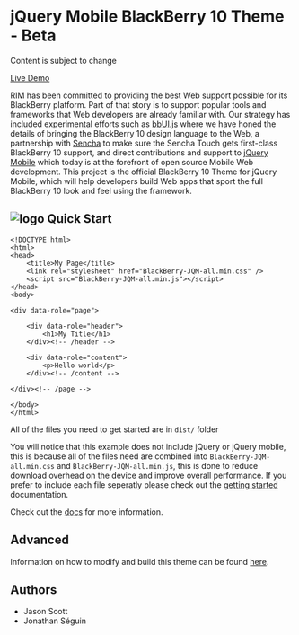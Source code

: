 jQuery Mobile BlackBerry 10 Theme - Beta
=========================

Content is subject to change

[Live Demo](http://blackberry.github.com/jQueryMobile-BB10-Theme/)

RIM has been committed to providing the best Web support possible for its BlackBerry platform. Part of that story is to support popular tools and frameworks that Web developers are already familiar with. Our strategy has included experimental efforts such as [bbUI.js](https://github.com/blackberry/bbui.js) where we have honed the details of bringing the BlackBerry 10 design language to the Web, a partnership with [Sencha](http://www.sencha.com/) to make sure the Sencha Touch gets first-class BlackBerry 10 support, and direct contributions and support to [jQuery Mobile](http://www.jquerymobile.com) which today is at the forefront of open source Mobile Web development. This project is the official BlackBerry 10 Theme for jQuery Mobile, which will help developers build Web apps that sport the full BlackBerry 10 look and feel using the framework.


![logo](/blackberry/jQueryMobile-BB10-Theme/raw/master/kitchenSink/kitchensink.png)
Quick Start
-----------
```
<!DOCTYPE html> 
<html> 
<head> 
	<title>My Page</title> 
	<link rel="stylesheet" href="BlackBerry-JQM-all.min.css" />
	<script src="BlackBerry-JQM-all.min.js"></script>
</head> 
<body> 

<div data-role="page">

	<div data-role="header">
		<h1>My Title</h1>
	</div><!-- /header -->

	<div data-role="content">	
		<p>Hello world</p>		
	</div><!-- /content -->

</div><!-- /page -->

</body>
</html>
```
All of the files you need to get started are in ```dist/``` folder

You will notice that this example does not include jQuery or jQuery mobile, this is because all of the files need are combined into ```BlackBerry-JQM-all.min.css``` and ```BlackBerry-JQM-all.min.js```, this is done to reduce download overhead on the device and improve overall performance. If you prefer to include each file seperatly please check out the [getting started](/blackberry/jQueryMobile-BB10-Theme/blob/master/docs/README.md) documentation.




Check out the [docs](/blackberry/jQueryMobile-BB10-Theme/blob/master/docs/README.md) for more information.

Advanced
--------
Information on how to modify and build this theme can be found [here](/blackberry/jQueryMobile-BB10-Theme/blob/master/docs/advanced/README.md).

Authors
-------
* Jason Scott
* Jonathan Séguin
